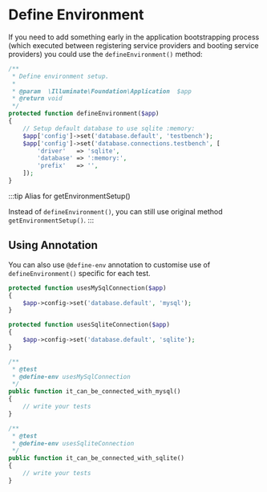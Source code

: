 # Define Environment

If you need to add something early in the application bootstrapping process (which executed between registering service providers and booting service providers) you could use the `defineEnvironment()` method:

```php
/**
 * Define environment setup.
 *
 * @param  \Illuminate\Foundation\Application  $app
 * @return void
 */
protected function defineEnvironment($app)
{
    // Setup default database to use sqlite :memory:
    $app['config']->set('database.default', 'testbench');
    $app['config']->set('database.connections.testbench', [
        'driver'   => 'sqlite',
        'database' => ':memory:',
        'prefix'   => '',
    ]);
}
```

:::tip Alias for getEnvironmentSetup()

Instead of `defineEnvironment()`, you can still use original method `getEnvironmentSetup()`.
:::

## Using Annotation

You can also use `@define-env` annotation to customise use of `defineEnvironment()` specific for each test.

```php
protected function usesMySqlConnection($app) 
{
    $app->config->set('database.default', 'mysql');
}

protected function usesSqliteConnection($app)
{
    $app->config->set('database.default', 'sqlite');
}

/**
 * @test
 * @define-env usesMySqlConnection
 */
public function it_can_be_connected_with_mysql()
{
    // write your tests
}

/**
 * @test
 * @define-env usesSqliteConnection
 */
public function it_can_be_connected_with_sqlite()
{
    // write your tests
}
```
